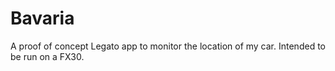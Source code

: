 # Bavaria
A proof of concept Legato app to monitor the location of my car. Intended to be run on a FX30.

